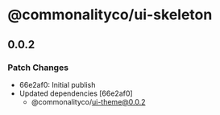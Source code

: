 # @commonalityco/ui-skeleton

## 0.0.2

### Patch Changes

- 66e2af0: Initial publish
- Updated dependencies [66e2af0]
  - @commonalityco/ui-theme@0.0.2
